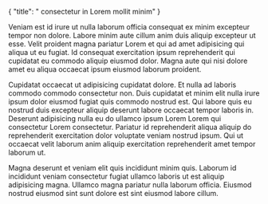 {
  "title": " consectetur in Lorem mollit minim"
}

Veniam est id irure ut nulla laborum officia consequat ex minim excepteur tempor non dolore. Labore minim aute cillum anim duis aliquip excepteur ut esse. Velit proident magna pariatur Lorem et qui ad amet adipisicing qui aliqua ut eu fugiat. Id consequat exercitation ipsum reprehenderit qui cupidatat eu commodo aliquip eiusmod dolor. Magna aute qui nisi dolore amet eu aliqua occaecat ipsum eiusmod laborum proident.

Cupidatat occaecat ut adipisicing cupidatat dolore. Et nulla ad laboris commodo commodo consectetur non. Duis cupidatat et minim elit nulla irure ipsum dolor eiusmod fugiat quis commodo nostrud est. Qui labore quis eu nostrud duis excepteur aliquip deserunt labore occaecat tempor laboris in. Deserunt adipisicing nulla eu do ullamco ipsum Lorem Lorem qui consectetur Lorem consectetur. Pariatur id reprehenderit aliqua aliquip do reprehenderit exercitation dolor voluptate veniam nostrud ipsum. Qui ut occaecat velit laborum anim aliquip exercitation reprehenderit amet tempor laborum ut.

Magna deserunt et veniam elit quis incididunt minim quis. Laborum id incididunt veniam consectetur fugiat ullamco laboris ut est aliquip adipisicing magna. Ullamco magna pariatur nulla laborum officia. Eiusmod nostrud eiusmod sint sunt dolore est sint eiusmod labore cillum.